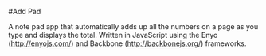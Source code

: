 
#Add Pad

A note pad app that automatically adds up all the numbers on a page as you type and displays the total.
Written in JavaScript using the Enyo (http://enyojs.com/) and Backbone (http://backbonejs.org/) frameworks.